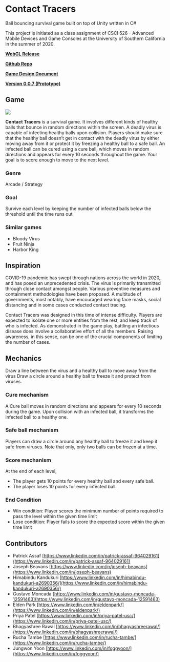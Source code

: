 # Contact Tracers
Ball bouncing survival game built on top of Unity written in C#

This project is initiated as a class assignment of CSCI 526 - Advanced Mobile Devices and Game Consoles at the University of Southern California in the summer of 2020.

[**WebGL Release**](https://contact-tracer-csci-526.github.io/contact-tracer)

[**Github Repo**](https://github.com/contact-tracer-csci-526/contact-tracer/)

[**Game Design Document**](https://docs.google.com/document/d/16KfgnSeWCqYLeWXISbLL8AeyP_CU4sXrAhU_9TFUKLw/edit?usp=sharing)

[**Version 0.0.7 (Prototype)**](https://contact-tracer-csci-526.github.io/contact-tracer/webgl-0.0.7)

## Game
![](https://contact-tracer-csci-526.github.io/contact-tracer/g3.gif)

**Contact Tracers** is a survival game. It involves different kinds of healthy balls that bounce in random directions within the screen. A deadly virus is capable of infecting healthy balls upon collision. Players should make sure that the healthy ball doesn’t get in contact with the deadly virus by either moving away from it or protect it by freezing a healthy ball to a safe ball. An infected ball can be cured using a cure ball, which moves in random directions and appears for every 10 seconds throughout the game. Your goal is to score enough to move to the next level.

### Genre
Arcade / Strategy

### Goal
Survive each level by keeping the number of infected balls below the threshold until the time runs out

### Similar games
- Bloody Virus
- Fruit Ninja
- Harbor King

## Inspiration
COVID-19 pandemic has swept through nations across the world in 2020, and has posed an unprecedented crisis. The virus is primarily transmitted through close contact amongst people. Various preventive measures and containment methodologies have been proposed. A multitude of governments, most notably, have encouraged wearing face masks, social distancing and in some cases conducted contact tracing.

Contact Tracers was designed in this time of intense difficulty. Players are expected to isolate one or more entities from the rest, and keep track of who is infected. As demonstrated in the game play, battling an infectious disease does involve a collaborative effort of all the members. Raising awareness, in this sense, can be one of the crucial components of limiting the number of cases.

## Mechanics
Draw a line between the virus and a healthy ball to move away from the virus
Draw a circle around a healthy ball to freeze it and protect from viruses.

### Cure mechanism
A Cure ball moves in random directions and appears for every 10 seconds during the game. Upon collision with an infected ball, it transforms the infected ball to a healthy one.

### Safe ball mechanism
Players can draw a circle around any healthy ball to freeze it and keep it safe from viruses. Note that only, only two balls can be frozen at a time.

### Score mechanism
At the end of each level,

- The player gets 10 points for every healthy ball and every safe ball.
- The player loses 10 points for every infected ball.

### End Condition
  - Win condition: Player scores the minimum number of points required to pass the level within the given time limit
  - Lose condition: Player fails to score the expected score within the given time limit

## Contributors
- Patrick Assaf [https://www.linkedin.com/in/patrick-assaf-964029161](https://www.linkedin.com/in/patrick-assaf-964029161)
- Joseph Beavans [https://www.linkedin.com/in/joseph-beavans](https://www.linkedin.com/in/joseph-beavans)
- Himabindu Kandukuri [https://www.linkedin.com/in/himabindu-kandukuri-a2690356/](https://www.linkedin.com/in/himabindu-kandukuri-a2690356/)
- Gustavo Moncada [https://www.linkedin.com/in/gustavo-moncada-12591463](https://www.linkedin.com/in/gustavo-moncada-12591463)
- Elden Park [https://www.linkedin.com/in/eldenpark/](https://www.linkedin.com/in/eldenpark/)
- Priya Patel [https://www.linkedin.com/in/priya-patel-usc/](https://www.linkedin.com/in/priya-patel-usc/)
- Bhagyashree Rawal [https://www.linkedin.com/in/bhagyashreerawal/](https://www.linkedin.com/in/bhagyashreerawal/)
- Rucha Tambe [https://www.linkedin.com/in/rucha-tambe/](https://www.linkedin.com/in/rucha-tambe/)
- Jungwon Yoon [https://www.linkedin.com/in/foggyoon/](https://www.linkedin.com/in/foggyoon/)
